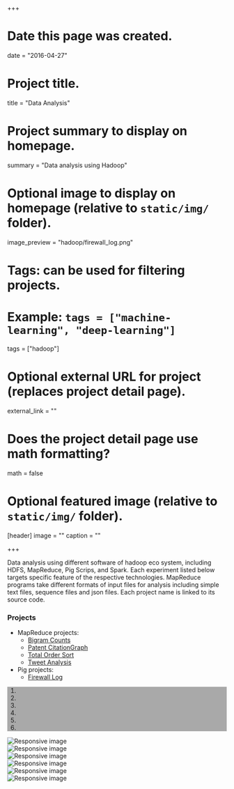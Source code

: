 +++
# Date this page was created.
date = "2016-04-27"

# Project title.
title = "Data Analysis"

# Project summary to display on homepage.
summary = "Data analysis using Hadoop"

# Optional image to display on homepage (relative to `static/img/` folder).
image_preview = "hadoop/firewall_log.png"

# Tags: can be used for filtering projects.
# Example: `tags = ["machine-learning", "deep-learning"]`
tags = ["hadoop"]

# Optional external URL for project (replaces project detail page).
external_link = ""

# Does the project detail page use math formatting?
math = false

# Optional featured image (relative to `static/img/` folder).
[header]
image = ""
caption = ""

+++

Data analysis using different software of hadoop eco system, including HDFS, MapReduce, Pig Scrips, and Spark. Each experiment listed below targets specific feature of the respective technologies. MapReduce programs take different formats of input files for analysis including simple text files, sequence files and json files. Each project name is linked to its source code.

### Projects
* MapReduce projects:
    - <a href="https://github.com/shahrushabh/Hadoop/tree/master/MapReduce/Bigram" target="_blank">Bigram Counts</a>
    - <a href="https://github.com/shahrushabh/Hadoop/tree/master/MapReduce/CitationGraph" target="_blank">Patent CitationGraph</a>
    - <a href="https://github.com/shahrushabh/Hadoop/tree/master/MapReduce/SortData" target="_blank">Total Order Sort</a>
    - <a href="https://github.com/shahrushabh/Hadoop/tree/master/MapReduce/TweetAnalysis" target="_blank">Tweet Analysis</a>
* Pig projects:
    - <a href="https://github.com/shahrushabh/Hadoop/tree/master/PigScripts" target="_blank">Firewall Log</a>

<div id="carousel-hadoop" class="carousel slide" data-ride="carousel">
  <ol style="background-color:darkgrey" class="carousel-indicators">
    <li data-target="#carousel-hadoop" data-slide-to="0" class="active"></li>
    <li data-target="#carousel-hadoop" data-slide-to="1"></li>
    <li data-target="#carousel-hadoop" data-slide-to="2"></li>
    <li data-target="#carousel-hadoop" data-slide-to="3"></li>
    <li data-target="#carousel-hadoop" data-slide-to="4"></li>
    <li data-target="#carousel-hadoop" data-slide-to="5"></li>
  </ol>

  <div class="carousel-inner" role="listbox">
    <div class="item active">
      <img src="/img/hadoop/firewall_log.png" class="img-responsive" alt="Responsive image">
      <div class="carousel-caption">
      </div>
    </div>
    <div class="item">
      <img src="/img/hadoop/follower.png" class="img-responsive" alt="Responsive image">
      <div class="carousel-caption">
      </div>
    </div>
    <div class="item">
      <img src="/img/hadoop/50M-part-r-00000.png" class="img-responsive" alt="Responsive image">
      <div class="carousel-caption">
      </div>
    </div>
    <div class="item">
      <img src="/img/hadoop/50M-part-r-00001.png" class="img-responsive" alt="Responsive image">
      <div class="carousel-caption">
      </div>
    </div>
    <div class="item">
      <img src="/img/hadoop/50M-part-r-00002.png" class="img-responsive" alt="Responsive image">
      <div class="carousel-caption">
      </div>
    </div>
    <div class="item">
      <img src="/img/hadoop/50M-part-r-00000.png" class="img-responsive" alt="Responsive image">
      <div class="carousel-caption">
      </div>
    </div>
  </div>
</div>
